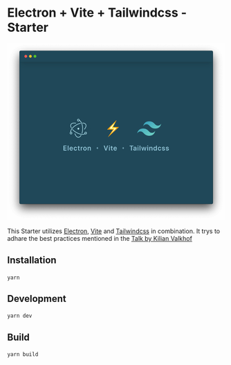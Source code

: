 # Electron + Vite + Tailwindcss - Starter

![Electron + Vite + Tailwindcss Starter](screenshot.png)

This Starter utilizes [Electron](https://electronjs.org/), [Vite](https://github.com/vitejs/vite) and [Tailwindcss](https://tailwindcss.com/) in combination. It trys to adhare the best practices mentioned in the [Talk by Kilian Valkhof](https://www.youtube.com/watch?v=fw4PmPaghyU)

## Installation

`yarn`

## Development

`yarn dev`

## Build

`yarn build`
